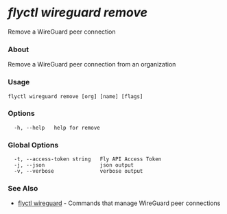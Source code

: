 # _flyctl wireguard remove_

Remove a WireGuard peer connection

### About

Remove a WireGuard peer connection from an organization

### Usage
```
flyctl wireguard remove [org] [name] [flags]
```

### Options

```
  -h, --help   help for remove
```

### Global Options

```
  -t, --access-token string   Fly API Access Token
  -j, --json                  json output
  -v, --verbose               verbose output
```

### See Also

* [flyctl wireguard](/docs/flyctl/wireguard/)	 - Commands that manage WireGuard peer connections

